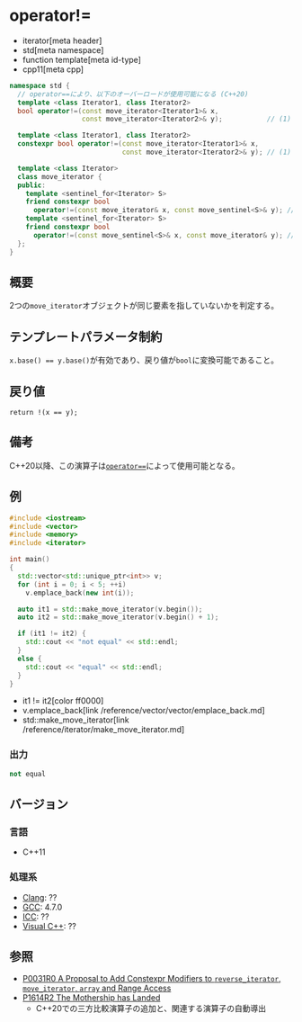 # operator!=
* iterator[meta header]
* std[meta namespace]
* function template[meta id-type]
* cpp11[meta cpp]

```cpp
namespace std {
  // operator==により、以下のオーバーロードが使用可能になる (C++20)
  template <class Iterator1, class Iterator2>
  bool operator!=(const move_iterator<Iterator1>& x,
                  const move_iterator<Iterator2>& y);           // (1) C++11

  template <class Iterator1, class Iterator2>
  constexpr bool operator!=(const move_iterator<Iterator1>& x,
                            const move_iterator<Iterator2>& y); // (1) C++17

  template <class Iterator>
  class move_iterator {
  public:
    template <sentinel_for<Iterator> S>
    friend constexpr bool
      operator!=(const move_iterator& x, const move_sentinel<S>& y); // (2) C++20
    template <sentinel_for<Iterator> S>
    friend constexpr bool
      operator!=(const move_sentinel<S>& x, const move_iterator& y); // (3) C++20
  };
}
```

## 概要
2つの`move_iterator`オブジェクトが同じ要素を指していないかを判定する。

## テンプレートパラメータ制約

`x.base() == y.base()`が有効であり、戻り値が`bool`に変換可能であること。

## 戻り値
`return !(x == y);`

## 備考

C++20以降、この演算子は[`operator==`](op_equal.md)によって使用可能となる。

## 例
```cpp example
#include <iostream>
#include <vector>
#include <memory>
#include <iterator>

int main()
{
  std::vector<std::unique_ptr<int>> v;
  for (int i = 0; i < 5; ++i)
    v.emplace_back(new int(i));

  auto it1 = std::make_move_iterator(v.begin());
  auto it2 = std::make_move_iterator(v.begin() + 1);

  if (it1 != it2) {
    std::cout << "not equal" << std::endl;
  }
  else {
    std::cout << "equal" << std::endl;
  }
}
```
* it1 != it2[color ff0000]
* v.emplace_back[link /reference/vector/vector/emplace_back.md]
* std::make_move_iterator[link /reference/iterator/make_move_iterator.md]

### 出力
```cpp
not equal
```

## バージョン
### 言語
- C++11

### 処理系
- [Clang](/implementation.md#clang): ??
- [GCC](/implementation.md#gcc): 4.7.0
- [ICC](/implementation.md#icc): ??
- [Visual C++](/implementation.md#visual_cpp): ??


## 参照
- [P0031R0 A Proposal to Add Constexpr Modifiers to `reverse_iterator`, `move_iterator`, `array` and Range Access](http://www.open-std.org/jtc1/sc22/wg21/docs/papers/2015/p0031r0.html)
- [P1614R2 The Mothership has Landed](https://www.open-std.org/jtc1/sc22/wg21/docs/papers/2019/p1614r2.html)
    - C++20での三方比較演算子の追加と、関連する演算子の自動導出
